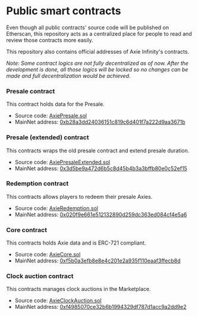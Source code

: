 # Public smart contracts


Even though all public contracts' source code will be published
on Etherscan, this repository acts as a centralized place
for people to read and review those contracts more easily.

This repository also contains official addresses of Axie Infinity's contracts.

*Note: Some contract logics are not fully decentralized as of now.
After the development is done, all those logics will be locked
so no changes can be made and full decentralization would be achieved.*

### Presale contract

This contract holds data for the Presale.

* Source code: [AxiePresale.sol](contracts/presale/AxiePresale.sol)
* MainNet address: <a href="https://etherscan.io/address/0xb28a3dd24036151c819c6d401f7a222d9aa3671b" target="_blank">0xb28a3dd24036151c819c6d401f7a222d9aa3671b</a>

### Presale (extended) contract

This contracts wraps the old presale contract and extend presale duration.

* Source code: [AxiePresaleExtended.sol](contracts/presale/AxiePresaleExtended.sol)
* MainNet address: <a href="https://etherscan.io/address/0x3d5be9a472d6b5c8d45b4b3a3bffb80e0c52ef15" target="_blank">0x3d5be9a472d6b5c8d45b4b3a3bffb80e0c52ef15</a>

### Redemption contract

This contracts allows players to redeem their presale Axies.

* Source code: [AxieRedemption.sol](contracts/presale/AxieRedemption.sol)
* MainNet address: <a href="https://etherscan.io/address/0x020f9e661e512132890d259dc363ed084cf4e5a6" target="_blank">0x020f9e661e512132890d259dc363ed084cf4e5a6</a>

### Core contract

This contracts holds Axie data and is ERC-721 compliant.

* Source code: [AxieCore.sol](contracts/core/AxieCore.sol)
* MainNet address: <a href="https://etherscan.io/address/0xf5b0a3efb8e8e4c201e2a935f110eaaf3ffecb8d" target="_blank">0xf5b0a3efb8e8e4c201e2a935f110eaaf3ffecb8d</a>

### Clock auction contract

This contracts manages clock auctions in the Marketplace.

* Source code: [AxieClockAuction.sol](contracts/marketplace/AxieClockAuction.sol)
* MainNet address: <a href="https://etherscan.io/address/0xf4985070ce32b6b1994329df787d1acc9a2dd9e2" target="_blank">0xf4985070ce32b6b1994329df787d1acc9a2dd9e2</a>
